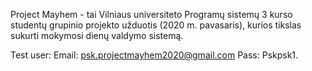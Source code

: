 Project Mayhem - tai Vilniaus universiteto Programų sistemų 3 kurso studentų grupinio projekto užduotis (2020 m. pavasaris), kurios tikslas  sukurti mokymosi dienų valdymo sistemą.

Test user:
Email: psk.projectmayhem2020@gmail.com
Pass: Pskpsk1.
